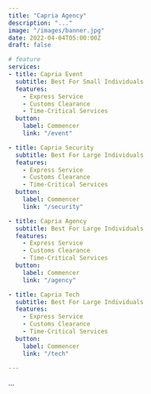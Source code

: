 ```yaml
---
title: "Capria Agency"
description: "..."
image: "/images/banner.jpg"
date: 2022-04-04T05:00:00Z
draft: false

# feature
services:
- title: Capria Event
  subtitle: Best For Small Individuals
  features:
    - Express Service
    - Customs Clearance
    - Time-Critical Services
  button:
    label: Commencer
    link: "/event"

- title: Capria Security
  subtitle: Best For Large Individuals
  features:
    - Express Service
    - Customs Clearance
    - Time-Critical Services
  button:
    label: Commencer
    link: "/security"

- title: Capria Agency
  subtitle: Best For Large Individuals
  features:
    - Express Service
    - Customs Clearance
    - Time-Critical Services
  button:
    label: Commencer
    link: "/agency"

- title: Capria Tech
  subtitle: Best For Large Individuals
  features:
    - Express Service
    - Customs Clearance
    - Time-Critical Services
  button:
    label: Commencer
    link: "/tech"

---
```

...